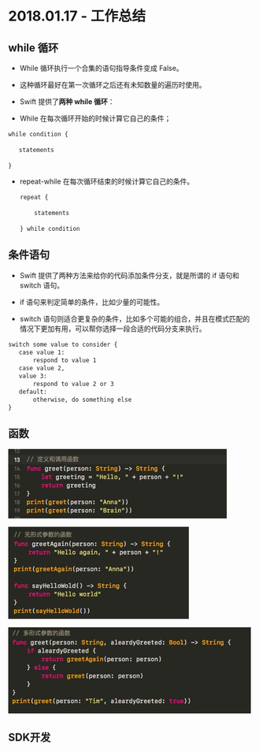 # 2018.01.17 - 工作总结
## while 循环
- While 循环执行一个合集的语句指导条件变成 False。

- 这种循环最好在第一次循环之后还有未知数量的遍历时使用。

- Swift 提供了**两种 while 循环**：
 - While 在每次循环开始的时候计算它自己的条件；

 ```
while condition {
 
    statements
 
 } 
 ```
 - repeat-while 在每次循环结束的时候计算它自己的条件。 

    ```
    repeat {
    
        statements
    
    } while condition
    ```
## 条件语句
- Swift 提供了两种方法来给你的代码添加条件分支，就是所谓的 if 语句和 switch 语句。

- if 语句来判定简单的条件，比如少量的可能性。 

- switch 语句则适合更复杂的条件，比如多个可能的组合，并且在模式匹配的情况下更加有用，可以帮你选择一段合适的代码分支来执行。

 ```
 switch some value to consider {
    case value 1:
        respond to value 1
    case value 2,
    value 3:
        respond to value 2 or 3
    default:
        otherwise, do something else
}
 ```

## 函数
 ![](media/15161529183966/15161605953833.jpg)

![](media/15161529183966/15161608207008.jpg)

![](media/15161529183966/15161608383775.jpg)



## SDK开发
[]()



